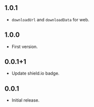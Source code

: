 ## 1.0.1

* `downloadUrl` and `downloadData` for web.

## 1.0.0

* First version.

## 0.0.1+1

* Update shield.io badge.

## 0.0.1

* Initial release.
